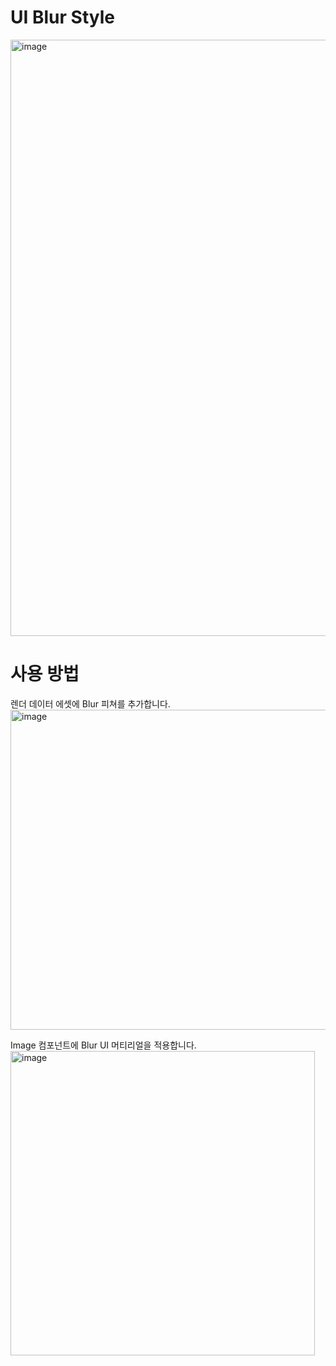 # UI Blur Style

<img width="954" alt="image" src="https://github.com/user-attachments/assets/d21c9c6c-1adb-4362-bb32-989f45346c10">

# 사용 방법
렌더 데이터 에셋에 Blur 피쳐를 추가합니다.  
<img width="512" alt="image" src="https://github.com/user-attachments/assets/ffe862d7-dd09-447f-8cbc-bf214f508eab">

Image 컴포넌트에 Blur UI 머티리얼을 적용합니다.  
<img width="487" alt="image" src="https://github.com/user-attachments/assets/0682e8b5-9393-4f1e-b694-ec570b268e76">
